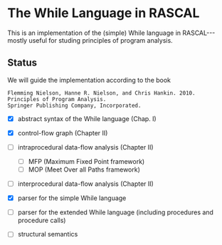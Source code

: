 # The While Language in RASCAL

This is an implementation of the (simple) While
language in RASCAL---mostly useful for studing principles
of program analysis.



## Status

We will guide the implementation according to the book

```
Flemming Nielson, Hanne R. Nielson, and Chris Hankin. 2010.
Principles of Program Analysis.
Springer Publishing Company, Incorporated.
```


   * [x] abstract syntax of the While language (Chap. I)
   * [x] control-flow graph (Chapter II)
   * [ ] intraprocedural data-flow analysis (Chapter II)
     * [ ] MFP (Maximum Fixed Point framework)
     * [ ] MOP (Meet Over all Paths framework)
   * [ ] interprocedural data-flow analysis (Chapter II)
   * [x] parser for the simple While language
   * [ ] parser for the extended While language (including procedures and procedure calls)
   * [ ] structural semantics
   
